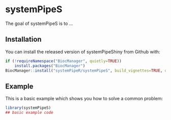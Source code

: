 
# systemPipeS

<!-- badges: start -->
<!-- badges: end -->

The goal of systemPipeS is to ...

## Installation

You can install the released version of systemPipeShiny from Github with:

``` r
if (!requireNamespace("BiocManager", quietly=TRUE))
    install.packages("BiocManager")
BiocManager::install("systemPipeR/systemPipeS", build_vignettes=TRUE, dependencies=TRUE)
```

## Example

This is a basic example which shows you how to solve a common problem:

``` r
library(systemPipeS)
## basic example code
```

